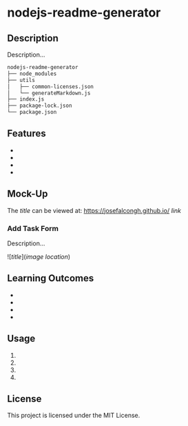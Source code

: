# nodejs-readme-generator

## Description

Description...

```md
nodejs-readme-generator
├── node_modules
├── utils
│   ├── common-licenses.json
│   └── generateMarkdown.js
├── index.js
├── package-lock.json
└── package.json
```

## Features

-
-
-
-

## Mock-Up

The *title* can be viewed at: https://josefalcongh.github.io/ *link*

### Add Task Form

Description...

![*title*](*image location*)

## Learning Outcomes

-
-
-
-

## Usage

1.
2.
3.
4.

## License

This project is licensed under the MIT License.